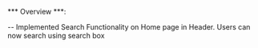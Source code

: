 *** Overview ***: 

-- Implemented Search Functionality on Home page in Header. Users can now search using search box